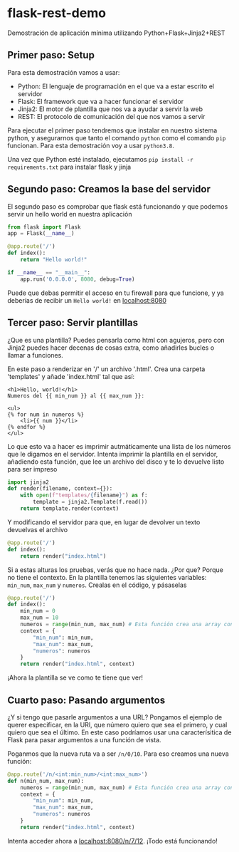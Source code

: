 # flask-rest-demo
Demostración de aplicación mínima utilizando Python+Flask+Jinja2+REST

## Primer paso: Setup

Para esta demostración vamos a usar:

- Python: El lenguaje de programación en el que va a estar escrito el servidor
- Flask: El framework que va a hacer funcionar el servidor
- Jinja2: El motor de plantilla que nos va a ayudar a servir la web
- REST: El protocolo de comunicación del que nos vamos a servir

Para ejecutar el primer paso tendremos que instalar en nuestro sistema python, y asegurarnos que tanto el comando `python` como el comando `pip` funcionan. Para esta demostración voy a usar `python3.8`.

Una vez que Python esté instalado, ejecutamos `pip install -r requirements.txt` para instalar flask y jinja

## Segundo paso: Creamos la base del servidor

El segundo paso es comprobar que flask está funcionando y que podemos servir un hello world en nuestra aplicación

```python
from flask import Flask
app = Flask(__name__)

@app.route('/')
def index():
    return "Hello world!"

if __name__ == "__main__":
    app.run('0.0.0.0', 8080, debug=True)
```

Puede que debas permitir el acceso en tu firewall para que funcione, y ya deberías de recibir un `Hello world!` en [localhost:8080](localhost:8080)

## Tercer paso: Servir plantillas

¿Que es una plantilla? Puedes pensarla como html con agujeros, pero con Jinja2 puedes hacer decenas de cosas extra, como añadirles bucles o llamar a funciones.

En este paso a renderizar en '/' un archivo '.html'. Crea una carpeta 'templates' y añade 'index.html' tal que así:

```jinja2
<h1>Hello, world!</h1>
Numeros del {{ min_num }} al {{ max_num }}:

<ul>
{% for num in numeros %}
    <li>{{ num }}</li>
{% endfor %}
</ul>
```

Lo que esto va a hacer es imprimir autmáticamente una lista de los números que le digamos en el servidor. Intenta imprimir la plantilla en el servidor, añadiendo esta función, que lee un archivo del disco y te lo devuelve listo para ser impreso
```python
import jinja2
def render(filename, context={}):
    with open(f"templates/{filename}") as f:
        template = jinja2.Template(f.read())
    return template.render(context)
```

Y modificando el servidor para que, en lugar de devolver un texto devuelvas el archivo
```python
@app.route('/')
def index():
    return render("index.html")
```

Si a estas alturas los pruebas, verás que no hace nada. ¿Por que? Porque no tiene el contexto. En la plantilla tenemos las siguientes variables: `min_num`, `max_num` y `numeros`. Crealas en el código, y pásaselas

```python
@app.route('/')
def index():
    min_num = 0
    max_num = 10
    numeros = range(min_num, max_num) # Esta función crea una array con todos los números de min a max, por ejemplo [0,1,2,3,4,5,6,7,8,9]
    context = {
        "min_num": min_num,
        "max_num": max_num,
        "numeros": numeros
    }
    return render("index.html", context)
```

¡Ahora la plantilla se ve como te tiene que ver!

## Cuarto paso: Pasando argumentos

¿Y si tengo que pasarle argumentos a una URL?
Pongamos el ejemplo de querer especificar, en la URl, que número quiero que sea el primero, y cual quiero que sea el último. En este caso podríamos usar una caracterísitica de Flask para pasar argumentos a una función de vista.

Poganmos que la nueva ruta va a ser `/n/0/10`. Para eso creamos una nueva función:
```python
@app.route('/n/<int:min_num>/<int:max_num>')
def n(min_num, max_num):
    numeros = range(min_num, max_num) # Esta función crea una array con todos los números de min a max, por ejemplo [0,1,2,3,4,5,6,7,8,9]
    context = {
        "min_num": min_num,
        "max_num": max_num,
        "numeros": numeros
    }
    return render("index.html", context)
```

Intenta acceder ahora a [localhost:8080/n/7/12](localhost:8080/n/7/12). ¡Todo está funcionando!